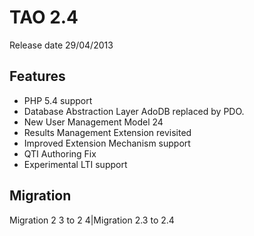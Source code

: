 <!--
parent: 'Past release history'
created_at: '2013-02-26 16:49:24'
updated_at: '2013-10-16 15:03:17'
authors:
    - 'Lionel Lecaque'
tags:
    - 'Past release history'
-->

TAO 2.4
=======

Release date 29/04/2013

Features
--------

-   PHP 5.4 support
-   Database Abstraction Layer AdoDB replaced by PDO.
-   New User Management Model 24
-   Results Management Extension revisited
-   Improved Extension Mechanism support
-   QTI Authoring Fix
-   Experimental LTI support

Migration
---------

Migration 2 3 to 2 4|Migration 2.3 to 2.4


